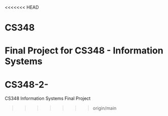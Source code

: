 <<<<<<< HEAD
# CS348
Final Project for CS348 - Information Systems
=======
# CS348-2-
CS348 Information Systems Final Project
>>>>>>> origin/main
